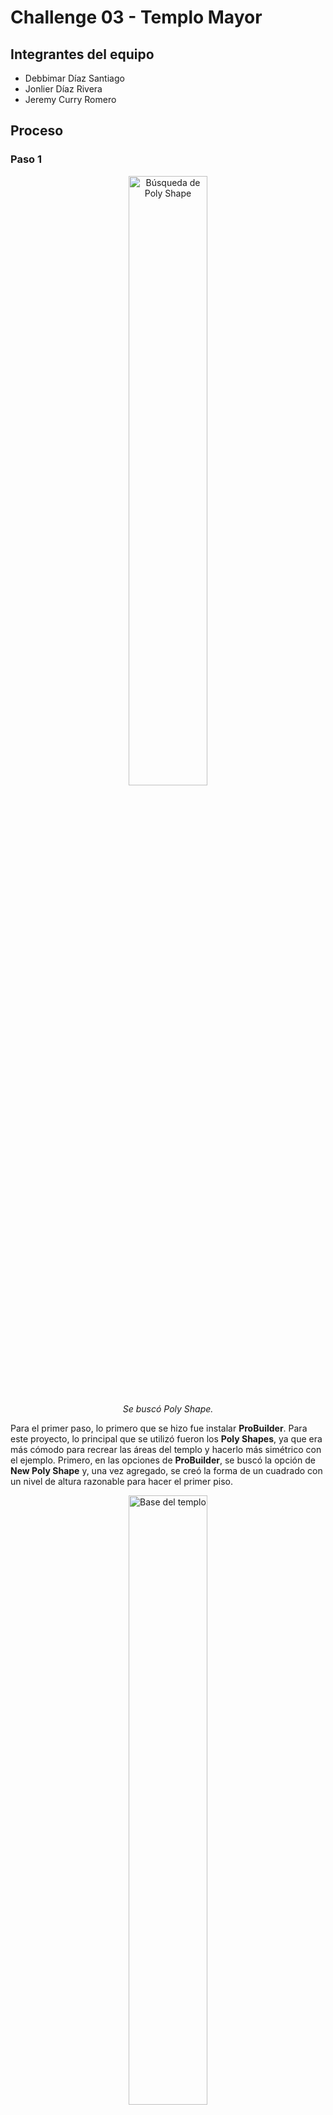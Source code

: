 # Challenge 03 - Templo Mayor

## Integrantes del equipo
- Debbimar Díaz Santiago
- Jonlier Díaz Rivera
- Jeremy Curry Romero
  
## Proceso

### Paso 1
<div align="center">
  <img src="1.png" width="50%" alt="Búsqueda de Poly Shape">
  <p><i>Se buscó Poly Shape.</i></p>
</div>

Para el primer paso, lo primero que se hizo fue instalar **ProBuilder**. Para este proyecto, lo principal que se utilizó fueron los **Poly Shapes**, ya que era más cómodo para recrear las áreas del templo y hacerlo más simétrico con el ejemplo. Primero, en las opciones de **ProBuilder**, se buscó la opción de **New Poly Shape** y, una vez agregado, se creó la forma de un cuadrado con un nivel de altura razonable para hacer el primer piso.

<div align="center">
  <img src="2.png" width="50%" alt="Base del templo">
  <p><i>Base del templo.</i></p>
</div>

### Paso 2

<div align="center">
  <img src="4.png" width="50%" alt="Modificación con Poly Shape">
  <p><i>Se modificó usando la herramienta de Poly Shape.</i></p>
</div>

Aquí, con la misma herramienta del **Poly Shape**, se agregaron unos puntos en las esquinas para hundir las puntas y recrear esa esquina peculiar que tiene el frente de cada piso del templo.

### Paso 3
<div align="center">
  <img src="5.png" width="50%" alt="Esquinas estiradas">
  <p><i>Se estiraron las esquinas.</i></p>
</div>

Con la misma herramienta del **Poly Shape** y los puntos de los vértices que ya estaban, se estiraron hacia atrás los de la esquina de arriba para crear ese relieve en el frente del piso.

### Paso 4

Este mismo proceso se repitió para los 3 pisos restantes, pero cada uno con menor tamaño para recrear esa forma de pirámide.

<div align="center">
  <img src="7.png" width="50%" alt="Formación de las capas del templo">
  <p><i>Formación de las capas.</i></p>
</div>

### Paso 5
<div align="center">
  <img src="8.png" width="50%" alt="Añadiendo objeto para casillas">
  <p><i>Se añadió otro objeto para las casillas.</i></p>
</div>

Luego de haber terminado los pisos con los **shapes** de **ProBuilder**, nos vamos a **New Shape** y elegimos la opción de **Door**. Como son dos casillas que hay que colocar arriba del Templo, pues le dimos **duplicate** para tener la idea.

### Paso 6
<div align="center">
  <img src="9.png" width="50%" alt="Formando los lados de las casillas">
  <p><i>Formación de los lados de las casillas.</i></p>
</div>

Después de tener esos **shapes** de **Door** colocados en sus respectivas posiciones, pues se fue a **Game Object** y en figuras 3D se agregó un cubo. Ese cubo, con la herramienta de escala, se aplanó y estiró al tamaño del marco y con la herramienta de mover se colocó en la esquina del marco del objeto **Door**. Se duplicó este objeto, se giró unos 90 grados y se colocó en la otra esquina. Este proceso se repitió para ambas casillas y todos los lados correspondientes, excepto el del frente.

### Paso 7
<div align="center">
  <img src="10.png" width="50%" alt="Creando los techos">
  <p><i>Creación de los techos.</i></p>
</div>

Se hizo un cubo y, con las herramientas de los vértices y esquinas, se estiró hacia arriba para hacer el efecto «techo a dos aguas» o más o menos parecido. Por último, se agregó otro cubo de los objetos 3D, el cual se estiró y se hizo un poco más corto para cubrir el marco de arriba de la casilla y así tener una entrada más pequeña. El objeto se duplicó y se colocó en la otra casilla.

<div align="center">
  <img src="11.png" width="50%" alt="Añadiendo marco superior">
  <p><i>Se añadió el marco superior de la casilla.</i></p>
</div>

### Paso 8
<div align="center">
  <img src="12.png" width="50%" alt="Vista del templo en proceso">
  <p><i>Templo Mayor en proceso.</i></p>
</div>

Luego, para no dañar nada, se puso la opción de bloquear los objetos para precaver y no mover nada de su sitio. Con las opciones de **ProBuilder** se fue a **New Shape** y elegimos un cubo. Ese cubo se estiró más o menos a la altura general del templo y con la herramienta de rotar se colocó verticalmente a unos -40 grados. Se colocó enfrente del templo, nivelado, para recrear la escalera.

<div align="center">
  <img src="13.png" width="50%" alt="Escalera del templo">
  <p><i>Creación de la escalera.</i></p>
</div>

<div align="center">
  <img src="14.png" width="50%" alt="Ajuste de la escalera">
  <p><i>Ajuste de la escalera.</i></p>
</div>

### Paso 9
<div align="center">
  <img src="15.png" width="50%" alt="Bordes de las escaleras">
  <p><i>Bordes de las escaleras.</i></p>
</div>

Luego se duplicó ese mismo cubo y con la herramienta de escala se encogió el ancho para hacer los bordes. Se colocó un borde y luego se duplicó para el del centro y la otra esquina.

### Paso 10

Una vez teníamos la mayor parte del templo hecho, se va a objetos 3D y se agrega un terreno. Al terreno se le colocan las medidas de 250 en ancho, largo y altura, también un **heightmap resolution** de 257x257. Luego, en internet, se buscó una imagen que cumpliera con el área respectiva en donde se encontraba este templo en sus tiempos; era más o menos tierra, fango y un poco de pasto. La imagen se importó en el área de **paint texture**, dentro del inspector del terreno, se creó un **layer** y, luego de agregar esa nueva pintura, se aplicó.

<div align="center">
  <img src="17.png" width="50%" alt="Terreno pintado">
  <p><i>Se añadió el terreno y se pintó.</i></p>
</div>

### Historia

*Aquí puedes agregar el texto correspondiente a la historia del Templo Mayor.*

### Experiencia Ganada
**Debbimar** - Haciendo este **challenge** por primera vez, utilicé la opción de **Poly Shape** y me encantó. Es una herramienta muy útil, ya que era bastante sencilla y podía acomodarlo o transformarlo de la forma que quisiera sin tener que escoger la opción y sin «restricciones». Con esto me refiero a que tenía la libertad de transformar un bloque de mil formas de manera sencilla. Fue interesante hacer este **challenge**, ya que justamente en una clase de literatura estábamos hablando de este tema del Popol Vuh y Texcoco.





